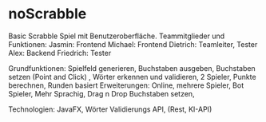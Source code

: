 # noScrabble
Basic Scrabble Spiel mit Benutzeroberfläche.
Teammitglieder und Funktionen:
    Jasmin: Frontend
    Michael: Frontend
    Dietrich: Teamleiter, Tester
    Alex: Backend
    Friedrich: Tester

Grundfunktionen: Spielfeld generieren, Buchstaben ausgeben, Buchstaben setzen (Point and Click) , Wörter erkennen und validieren, 2 Spieler, Punkte berechnen, Runden basiert
Erweiterungen: Online, mehrere Spieler, Bot Spieler, Mehr Sprachig, Drag n Drop Buchstaben setzen, 

Technologien: JavaFX, Wörter Validierungs API, (Rest, KI-API)
